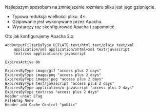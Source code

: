 
Najlepszym sposobem na zmniejszenie rozmiaru
pliku jest jego gzipnięcie.

* Typowa redukcja wielkości pliku: 4×.
* Gzipowanie jest wykonywane przez Apacha.
* Wystarczy raz skonfigurować Apacha i zapomnieć.

Oto jak konfigurujemy Apacha 2.x:

    AddOutputFilterByType DEFLATE text/html text/plain text/xml
        application/xml application/xhtml+xml text/javascript 
        text/css application/x-javascript
    
    ExpiresActive On
    
    ExpiresByType image/gif "access plus 2 days"
    ExpiresByType image/png "access plus 2 days"
    ExpiresByType image/jpeg "access plus 2 days"
    ExpiresByType text/javascript "access plus 2 days"
    ExpiresByType application/x-javascript "access plus 2 days"
    ExpiresByType text/css "access plus 2 days"
    Header unset ETag
    FileETag None
    Header add Cache-Control "public"
